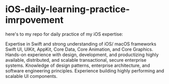 # iOS-daily-learning-practice-imrpovement
here's to my repo for daily practice of my iOS expertise:

Expertise in Swift and strong understanding of iOS/ macOS frameworks Swift UI, UIKit, AppKit, Core Data, Core Animation, and Core Graphics.
Hands-on experience with design, development, and productizing highly available, distributed, and scalable transactional, secure enterprise systems.
Knowledge of design patterns, enterprise architecture, and software engineering principles.
Experience building highly performing and scalable UI components.
